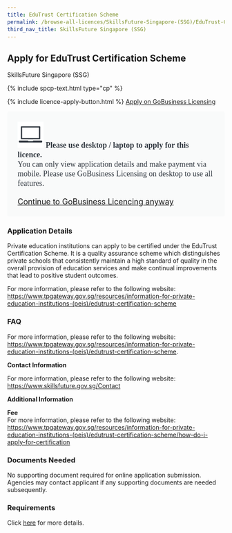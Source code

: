 ```yaml
---
title: EduTrust Certification Scheme
permalink: /browse-all-licences/SkillsFuture-Singapore-(SSG)/EduTrust-Certification-Scheme
third_nav_title: SkillsFuture Singapore (SSG)
---
```


## Apply for EduTrust Certification Scheme

SkillsFuture Singapore (SSG)

{% include spcp-text.html type="cp" %}

{% include licence-apply-button.html %}
<a class="btn" id = "desktopNotice" href="https://licence1.business.gov.sg/feportal/web/frontier/eAdvisor?redirection=true&selectedLicenceIds=36" target="_blank" rel="noopener">Apply on GoBusiness Licensing</a>
<div id = "mobileNotice" style="background: #F9FAFA; border-radius: 5px; width: auto; height: auto; padding: 24px 24px; font-size: 18px; color: #313840;">
<img src="/images/laptop.svg" alt="" style="height: 60px; width: 60px; margin-left: 0px;">
<span style="font-weight: bold; font-family: hknova-bold; font-size: 18px; ">Please use desktop / laptop to apply for this licence.</span><br>
<span style="font-family: hknova-regular;">You can only view application details and make payment via mobile. Please use GoBusiness Licensing on desktop to use all features.</span><br><br>
<a id="mobileNotice" href="https://licence1.business.gov.sg/feportal/web/frontier/eAdvisor?redirection=true&selectedLicenceIds=36" target="_blank" rel="noopener">Continue to GoBusiness Licencing anyway</a>
</div>
<H3>Application Details</H3>

<p>Private education institutions can apply to be certified under the EduTrust Certification Scheme. It is a quality assurance scheme which distinguishes private schools that consistently maintain a high standard of quality in the overall provision of education services and make continual improvements that lead to positive student outcomes.</p>
 
 <p>For more information, please refer to the following website:<br>
 <a href="https://www.tpgateway.gov.sg/resources/information-for-private-education-institutions-(peis)/edutrust-certification-scheme" target="_blank" rel="noopener">https://www.tpgateway.gov.sg/resources/information-for-private-education-institutions-(peis)/edutrust-certification-scheme</a></p>
 <H3>FAQ</H3>
 For more information, please refer to the following website:<br>
 <a href="https://www.tpgateway.gov.sg/resources/information-for-private-education-institutions-(peis)/edutrust-certification-scheme" target="_blank" rel="noopener">https://www.tpgateway.gov.sg/resources/information-for-private-education-institutions-(peis)/edutrust-certification-scheme</a>.<br>
 <p><strong>Contact Information</strong></p>
 For more information, please refer to the following website:<br>
 <a href="https://www.skillsfuture.gov.sg/Contact" target="_blank" rel="noopener">https://www.skillsfuture.gov.sg/Contact</a><br>

<strong>Additional Information</strong>

<p><strong>Fee</strong><br>
 For more information, please refer to the following website:<br>
 <a href="https://www.tpgateway.gov.sg/resources/information-for-private-education-institutions-(peis)/edutrust-certification-scheme/how-do-i-apply-for-certification" target="_blank" rel="noopener">https://www.tpgateway.gov.sg/resources/information-for-private-education-institutions-(peis)/edutrust-certification-scheme/how-do-i-apply-for-certification</a></p>

<H3>Documents Needed</H3>

<p>No supporting document required for online application submission. Agencies may contact applicant if any supporting documents are needed subsequently.</p>

<H3>Requirements</H3>

<p>Click <a href="https://www.tpgateway.gov.sg/resources/information-for-private-education-institutions-(peis)/edutrust-certification-scheme/how-do-i-apply-for-certification" target="_blank" rel="noopener">here</a> for more details.</p>

